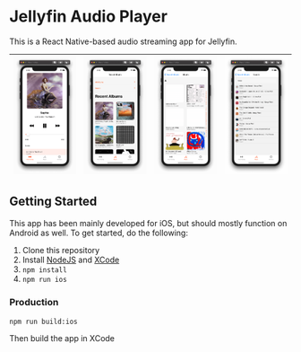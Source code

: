 # Jellyfin Audio Player
This is a React Native-based audio streaming app for Jellyfin.

|![](./docs/images/now-playing.png)|![](./docs/images/recent-albums.png)|![](./docs/images/album-list.png)|![](./docs/images/search.png)|
|-|-|-|-|

## Getting Started
This app has been mainly developed for iOS, but should mostly function on Android as well. To get started, do the following:
1. Clone this repository
2. Install [NodeJS](https://nodejs.org/en/) and [XCode](https://developer.apple.com/download/)
3. `npm install`
4. `npm run ios`

### Production
```
npm run build:ios
```
Then build the app in XCode